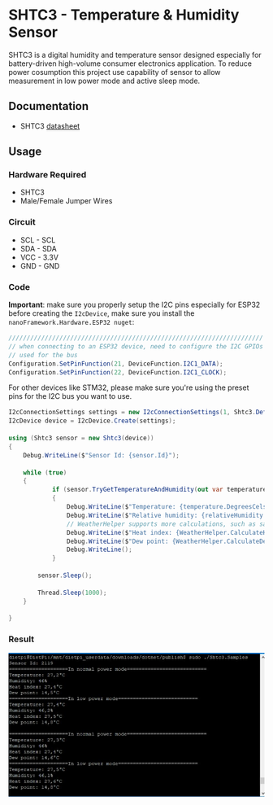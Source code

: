 # SHTC3 - Temperature & Humidity Sensor

SHTC3 is a digital humidity and temperature sensor designed especially for battery-driven high-volume consumer electronics application.
To reduce power cosumption this project use capability of sensor to allow measurement in low power mode and active sleep mode.

## Documentation

- SHTC3 [datasheet](https://www.sensirion.com/fileadmin/user_upload/customers/sensirion/Dokumente/2_Humidity_Sensors/Datasheets/Sensirion_Humidity_Sensors_SHTC3_Datasheet.pdf)

## Usage

### Hardware Required

- SHTC3
- Male/Female Jumper Wires

### Circuit

- SCL - SCL
- SDA - SDA
- VCC - 3.3V
- GND - GND

### Code

**Important**: make sure you properly setup the I2C pins especially for ESP32 before creating the `I2cDevice`, make sure you install the `nanoFramework.Hardware.ESP32 nuget`:

```csharp
//////////////////////////////////////////////////////////////////////
// when connecting to an ESP32 device, need to configure the I2C GPIOs
// used for the bus
Configuration.SetPinFunction(21, DeviceFunction.I2C1_DATA);
Configuration.SetPinFunction(22, DeviceFunction.I2C1_CLOCK);
```

For other devices like STM32, please make sure you're using the preset pins for the I2C bus you want to use.

```csharp
I2cConnectionSettings settings = new I2cConnectionSettings(1, Shtc3.DefaultI2cAddress);
I2cDevice device = I2cDevice.Create(settings);

using (Shtc3 sensor = new Shtc3(device))
{
    Debug.WriteLine($"Sensor Id: {sensor.Id}");

    while (true)
    {
            if (sensor.TryGetTemperatureAndHumidity(out var temperature, out var relativeHumidity))
            {
                Debug.WriteLine($"Temperature: {temperature.DegreesCelsius:0.#}\u00B0C");
                Debug.WriteLine($"Relative humidity: {relativeHumidity.Percent:0.#}%");
                // WeatherHelper supports more calculations, such as saturated vapor pressure, actual vapor pressure and absolute humidity.
                Debug.WriteLine($"Heat index: {WeatherHelper.CalculateHeatIndex(temperature, relativeHumidity).DegreesCelsius:0.#}\u00B0C");
                Debug.WriteLine($"Dew point: {WeatherHelper.CalculateDewPoint(temperature, relativeHumidity).DegreesCelsius:0.#}\u00B0C");
                Debug.WriteLine();
            }

        sensor.Sleep();

        Thread.Sleep(1000);
    }

}
```

### Result

![Sample result](RunningResult.JPG)
